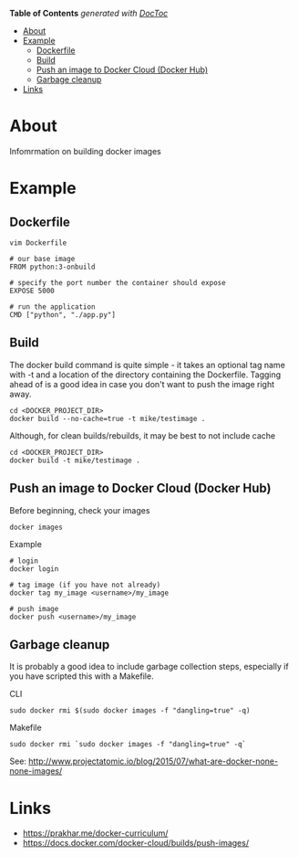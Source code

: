 <!-- START doctoc generated TOC please keep comment here to allow auto update -->
<!-- DON'T EDIT THIS SECTION, INSTEAD RE-RUN doctoc TO UPDATE -->
**Table of Contents**  *generated with [DocToc](https://github.com/thlorenz/doctoc)*

- [About](#about)
- [Example](#example)
  - [Dockerfile](#dockerfile)
  - [Build](#build)
  - [Push an image to Docker Cloud (Docker Hub)](#push-an-image-to-docker-cloud-docker-hub)
  - [Garbage cleanup](#garbage-cleanup)
- [Links](#links)

<!-- END doctoc generated TOC please keep comment here to allow auto update -->

# About

Infomrmation on building docker images

# Example

## Dockerfile

`vim Dockerfile`
```
# our base image
FROM python:3-onbuild

# specify the port number the container should expose
EXPOSE 5000

# run the application
CMD ["python", "./app.py"]
```

## Build

The docker build command is quite simple - it takes an optional tag name with -t and a location of the directory containing the Dockerfile. Tagging ahead of is a good idea in case you don't want to push the image right away.

```
cd <DOCKER_PROJECT_DIR>
docker build --no-cache=true -t mike/testimage .
```

Although, for clean builds/rebuilds, it may be best to not include cache
```
cd <DOCKER_PROJECT_DIR>
docker build -t mike/testimage .
```

## Push an image to Docker Cloud (Docker Hub)

Before beginning, check your images
```
docker images
```

Example
```
# login
docker login

# tag image (if you have not already)
docker tag my_image <username>/my_image

# push image
docker push <username>/my_image
```

## Garbage cleanup

It is probably a good idea to include garbage collection steps, especially if you have scripted this with a Makefile.

CLI
```
sudo docker rmi $(sudo docker images -f "dangling=true" -q)
```

Makefile
```
sudo docker rmi `sudo docker images -f "dangling=true" -q`
```

See: http://www.projectatomic.io/blog/2015/07/what-are-docker-none-none-images/

# Links

* https://prakhar.me/docker-curriculum/
* https://docs.docker.com/docker-cloud/builds/push-images/

